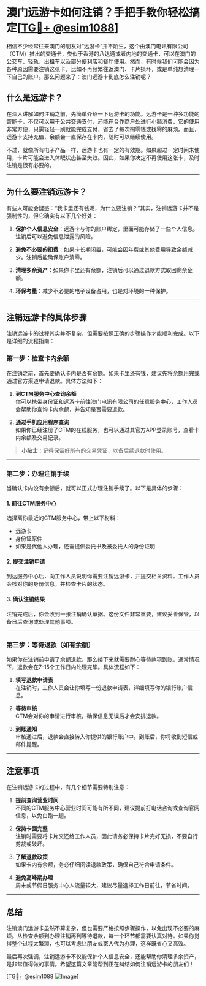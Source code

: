 # 澳门远游卡如何注销？手把手教你轻松搞定[[TG💪+ @esim1088](https://t.me/s/esim1088)]

相信不少经常往来澳门的朋友对“远游卡”并不陌生，这个由澳门电讯有限公司（CTM）推出的交通卡，类似于香港的八达通或者内地的交通卡，可以在澳门的公交车、轻轨、出租车以及部分便利店和餐厅使用。然而，有时候我们可能会因为各种原因需要注销这张卡，比如不再频繁往返澳门、卡片损坏，或是单纯想清理一下自己的账户。那么问题来了：澳门远游卡到底怎么注销呢？

## **什么是远游卡？**

在深入讲解如何注销之前，先简单介绍一下远游卡的功能。远游卡是一种多功能的智能卡，不仅可以用于公共交通支付，还能在合作商户处进行小额消费。它的使用非常方便，只需轻轻一刷就能完成支付，省去了每次掏零钱或找零的麻烦。而且，远游卡支持充值，余额会一直保存在卡内，随时可以继续使用。

不过，就像所有电子产品一样，远游卡也有一定的有效期。如果超过一定时间未使用，卡片可能会进入休眠状态甚至失效。因此，如果你决定不再使用这张卡，及时注销是很有必要的。

---

## **为什么要注销远游卡？**

有些人可能会疑惑：“我卡里还有钱呢，为什么要注销？”其实，注销远游卡并不是强制性的，但它确实有以下几个好处：

1. **保护个人信息安全**：远游卡与你的账户绑定，里面可能存储了一些个人信息。注销后可以避免信息泄露的风险。
   
2. **避免不必要的扣费**：如果卡长期闲置，可能会因年费或其他费用导致余额减少。注销后能确保账户清零。

3. **清理多余资产**：如果你卡里还有余额，注销后可以通过退款方式取回剩余金额。

4. **环保考量**：减少不必要的电子设备占用，也是对环境的一种保护。

---

## **注销远游卡的具体步骤**

注销远游卡的过程其实并不复杂，但需要按照正确的步骤操作才能顺利完成。以下是详细的流程指南：

### **第一步：检查卡内余额**

在注销之前，首先要确认卡内是否有余额。如果卡里还有钱，建议先将余额用完或通过官方渠道申请退款。具体方法如下：

1. **到CTM服务中心查询余额**  
   你可以携带身份证和远游卡前往澳门电讯有限公司的任意服务中心，工作人员会帮助你查询卡内余额，并告知是否需要退款。

2. **通过手机应用程序查询**  
   如果你已经注册了CTM的在线服务，也可以通过其官方APP登录账号，查看卡内余额及交易记录。

> **小贴士**：记得保留好所有的交易凭证，以备后续退款时使用。

---

### **第二步：办理注销手续**

当确认卡内没有余额后，就可以正式办理注销手续了。以下是具体的步骤：

#### **1. 前往CTM服务中心**
选择离你最近的CTM服务中心，带上以下材料：
- 远游卡
- 身份证原件
- 如果是代他人办理，还需提供委托书及被委托人的身份证明

#### **2. 提交注销申请**
到达服务中心后，向工作人员说明你需要注销远游卡，并提交相关资料。工作人员会核对你的身份信息，并检查卡片的状态。

#### **3. 确认注销结果**
注销完成后，你会收到一张注销确认单据。这份文件非常重要，建议妥善保管，以备日后查询或处理其他事项。

---

### **第三步：等待退款（如有余额）**

如果你在注销前申请了余额退款，那么接下来就需要耐心等待款项到账。通常情况下，退款会在7-15个工作日内处理完毕。具体流程如下：

1. **填写退款申请表**  
   在注销时，工作人员会让你填写一份退款申请表，详细填写你的银行账户信息。

2. **等待审核**  
   CTM会对你的申请进行审核，确保信息无误后才会安排退款。

3. **到账通知**  
   审核通过后，退款会直接转入你提供的银行账户中。到账后，你将收到短信或邮件提醒。

---

## **注意事项**

在注销远游卡的过程中，有几个细节需要特别注意：

1. **提前查询营业时间**  
   不同的CTM服务中心营业时间可能有所不同，建议提前打电话咨询或查询官网信息，以免白跑一趟。

2. **保持卡面完整**  
   注销时需要将卡片交还给工作人员，因此请务必保持卡片完好无损，不要自行剪裁或破坏。

3. **了解退款政策**  
   如果卡内有余额，务必仔细阅读退款政策，确保自己符合申请条件。

4. **避免高峰期办理**  
   周末或节假日服务中心人流量较大，建议尽量选择工作日前往，节省时间。

---

## **总结**

注销澳门远游卡虽然不算复杂，但也需要严格按照步骤操作，以免出现不必要的麻烦。从检查余额到办理注销再到等待退款，每一个环节都需要认真对待。如果你觉得整个过程太繁琐，也可以考虑让朋友或家人代为办理，这样既省心又高效。

最后再次强调，注销远游卡不仅能保护个人信息安全，还能帮助你清理多余资产，是非常值得做的事情。希望这篇文章能帮到正在纠结如何注销远游卡的朋友们！

[[TG💪+ @esim1088](https://t.me/s/esim1088) ![Image](https://i.postimg.cc/4NQfJmqS/Snipaste-2025-05-13-00-14-12.png)]